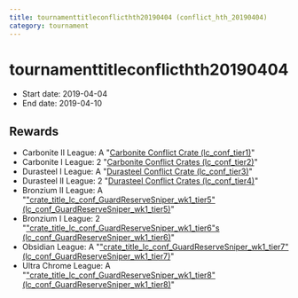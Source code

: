 ```yaml
---
title: tournamenttitleconflicthth20190404 (conflict_hth_20190404)
category: tournament
---
```

# tournamenttitleconflicthth20190404

  * Start date: 2019-04-04
  * End date: 2019-04-10

## Rewards

  * Carbonite II League: A "[Carbonite Conflict Crate (lc_conf_tier1)](lc_conf_tier1.html)"
  * Carbonite I League: 2 "[Carbonite Conflict Crates (lc_conf_tier2)](lc_conf_tier2.html)"
  * Durasteel I League: A "[Durasteel Conflict Crate (lc_conf_tier3)](lc_conf_tier3.html)"
  * Durasteel II League: 2 "[Durasteel Conflict Crates (lc_conf_tier4)](lc_conf_tier4.html)"
  * Bronzium II League: A "["crate_title_lc_conf_GuardReserveSniper_wk1_tier5" (lc_conf_GuardReserveSniper_wk1_tier5)](lc_conf_GuardReserveSniper_wk1_tier5.html)"
  * Bronzium I League: 2 "["crate_title_lc_conf_GuardReserveSniper_wk1_tier6"s (lc_conf_GuardReserveSniper_wk1_tier6)](lc_conf_GuardReserveSniper_wk1_tier6.html)"
  * Obsidian League: A "["crate_title_lc_conf_GuardReserveSniper_wk1_tier7" (lc_conf_GuardReserveSniper_wk1_tier7)](lc_conf_GuardReserveSniper_wk1_tier7.html)"
  * Ultra Chrome League: A "["crate_title_lc_conf_GuardReserveSniper_wk1_tier8" (lc_conf_GuardReserveSniper_wk1_tier8)](lc_conf_GuardReserveSniper_wk1_tier8.html)"
